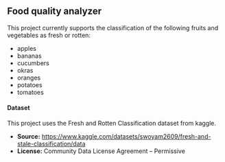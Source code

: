## Food quality analyzer

This project currently supports the classification of the following fruits and vegetables as fresh or rotten:

- apples
- bananas
- cucumbers
- okras
- oranges
- potatoes
- tomatoes

#### Dataset
This project uses the Fresh and Rotten Classification dataset from kaggle.

- **Source:** https://www.kaggle.com/datasets/swoyam2609/fresh-and-stale-classification/data
- **License:** Community Data License Agreement – Permissive